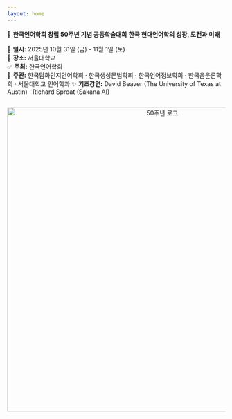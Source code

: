 ```yaml
---
layout: home
---
```


<p>
  🎉 <strong>한국언어학회 창립 50주년 기념 공동학술대회</strong>
  <strong>한국 현대언어학의 성장, 도전과 미래</strong>
</p>

<p>
  📅 <strong>일시:</strong> 2025년 10월 31일 (금) - 11월 1일 (토)<br>
  📍 <strong>장소:</strong> 서울대학교<br>
  ✅ <strong>주최:</strong> 한국언어학회<br>
  🤝 <strong>주관:</strong> 한국담화인지언어학회 · 한국생성문법학회 · 한국언어정보학회 · 한국음운론학회 · 서울대학교 언어학과
  ✨ <strong>기조강연:</strong> David Beaver (The University of Texas at Austin) · Richard Sproat (Sakana AI)
</p>

<!-- 이미지 정중앙 정렬 -->
<div style="text-align: center; margin-top: 2em;">
  <img src="{{ '/assets/img/50th_logo.jpg' | relative_url }}" alt="50주년 로고" style="max-width: 100%; width: 700px;">
</div>
